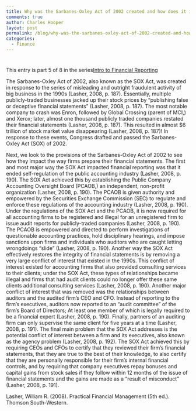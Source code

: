 ```yaml
---
title: Why was the Sarbanes-Oxley Act of 2002 created and how does it impact financial reporting today?
comments: true
author: Charles Hooper
layout: post
permalink: /blog/why-was-the-sarbanes-oxley-act-of-2002-created-and-how-does-it-impact-financial-reporting-today/
categories:
  - Finance
---
```

# 

This entry is part 5 of 8 in the series[Intro to Financial Reporting][1]

The Sarbanes-Oxley Act of 2002, also known as the SOX Act, was created in response to the series of misleading and outright fraudulent activity of big business in the 1990s (Lasher, 2008, p. 187). Essentially, multiple publicly-traded businesses jacked up their stock prices by “publishing false or deceptive financial statements” (Lasher, 2008, p. 187). The most notable company to crash was Enron, followed by Global Crossing (parent of MCI,) and Xerox; later, almost one thousand publicly traded companies restated their financial statements (Lasher, 2008, p. 187). This resulted in almost $6 trillion of stock market value disappearing (Lasher, 2008, p. 187)! In response to these events, Congress drafted and passed the Sarbanes-Oxley Act (SOX) of 2002.

 [1]: http://www.charleshooper.net/blog/series/intro-to-financial-reporting/ "Intro to Financial Reporting"

Next, we look to the provisions of the Sarbanes-Oxley Act of 2002 to see how they impact the way firms prepare their financial statements. The first and most major way the SOX Act impacted financial reporting was that it ended self-regulation of the public accounting industry (Lasher, 2008, p. 190). The SOX Act achieved this by establishing the Public Company Accounting Oversight Board (PCAOB,) an independent, non-profit organization (Lasher, 2008, p. 190). The PCAOB is given authority and empowered by the Securities Exchange Commission (SEC) to regulate and enforce these regulations of the accounting industry (Lasher, 2008, p. 190). Under the regulations of the SOX Act and the PCAOB, it is now required for all accounting firms to be registered and illegal for an unregistered firm to issue audit reports for publicly-traded companies (Lasher, 2008, p. 190). The PCAOB is empowered and directed to perform investigations of questionable accounting practices, hold disciplinary hearings, and impose sanctions upon firms and individuals who auditors who are caught letting wrongdoings “slide” (Lasher, 2008, p. 190). Another way the SOX Act effectively restores the integrity of financial statements is by removing a very large conflict of interest that existed in the 1990s. This conflict of interest existed for accounting firms that also provided consulting services to their clients; under the SOX Act, these types of relationships became illegal and firms that had audit clients could no longer offer these same clients additional consulting services (Lasher, 2008, p. 190). Another major conflict of interest that was removed was the relationships between auditors and the audited firm’s CEO and CFO. Instead of reporting to the firm’s executives, auditors now reported to an “audit committee” of the firm’s Board of Directors; At least one member of which is legally required to be a financial expert (Lasher, 2008, p. 190). Finally, partners of an auditing firm can only supervise the same client for five years at a time (Lasher, 2008, p. 191). The final main problem that the SOX Act addresses is the potential conflict of interest between a firm and its executives, also known as the agency problem (Lasher, 2008, p. 192). The SOX Act achieved this by requiring CEOs and CFOs to certify that they reviewed their firm’s financial statements, that they are true to the best of their knowledge, to also certify that they are personally responsible for their firm’s internal financial controls, and by requiring that company executives repay bonuses and capital gains from stock sales if they follow within 12 months of the issue of financial statements and the gains are made as a “result of misconduct” (Lasher, 2008, p. 191).

Lasher, William R. (2008). Practical Financial Management (5th ed.). Thomson South-Western.
